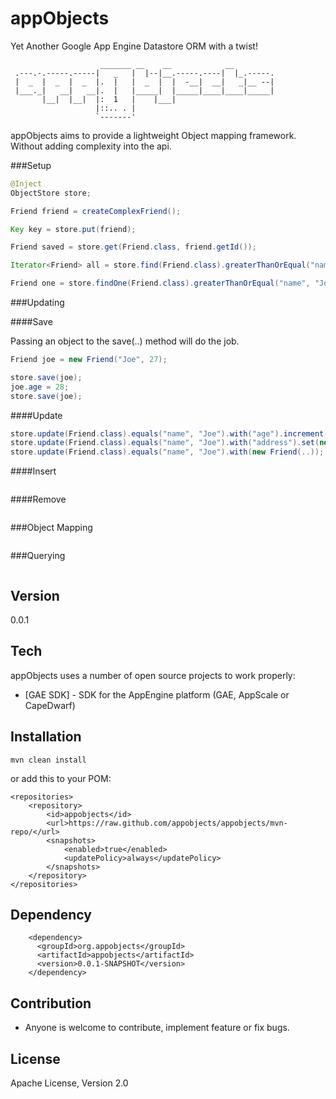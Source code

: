 appObjects
==========

Yet Another Google App Engine Datastore ORM with a twist!

```
                    _______ __    __            __         
 .---.-.-----.-----|   _   |  |--|__.-----.----|  |_.-----.
 |  _  |  _  |  _  |.  |   |  _  |  |  -__|  __|   _|__ --|
 |___._|   __|   __|.  |   |_____|  |_____|____|____|_____|
       |__|  |__|  |:  1   |    |___|                      
                   |::.. . |                               
                   `-------'     
```
                                                           
appObjects aims to provide a lightweight Object mapping framework. Without adding complexity into the api. 


###Setup

```java
@Inject
ObjectStore store;

Friend friend = createComplexFriend();

Key key = store.put(friend);

Friend saved = store.get(Friend.class, friend.getId()); 

Iterator<Friend> all = store.find(Friend.class).greaterThanOrEqual("name", "John").now();

Friend one = store.findOne(Friend.class).greaterThanOrEqual("name", "John").now();
```


###Updating

####Save

Passing an object to the save(..) method will do the job.

```java
Friend joe = new Friend("Joe", 27);

store.save(joe);
joe.age = 28;
store.save(joe);
```

####Update
```java
store.update(Friend.class).equals("name", "Joe").with("age").increment(1);  
store.update(Friend.class).equals("name", "Joe").with("address").set(new Address(...)); 
store.update(Friend.class).equals("name", "Joe").with(new Friend(..));
```

####Insert
```java
```

####Remove
```java
```

###Object Mapping
```java
```


###Querying
```java
```


Version
-

0.0.1

Tech
-----------

appObjects uses a number of open source projects to work properly:

* [GAE SDK] - SDK for the AppEngine platform (GAE, AppScale or CapeDwarf)

Installation
--------------

```
mvn clean install
```

or add this to your POM:

    <repositories>
	    <repository>
	        <id>appobjects</id>
	        <url>https://raw.github.com/appobjects/appobjects/mvn-repo/</url>
	        <snapshots>
	            <enabled>true</enabled>
	            <updatePolicy>always</updatePolicy>
	        </snapshots>
	    </repository>
    </repositories>

Dependency
--------------

        <dependency>
		  <groupId>org.appobjects</groupId>
		  <artifactId>appobjects</artifactId>
		  <version>0.0.1-SNAPSHOT</version>
		</dependency>

Contribution
--------------

* Anyone is welcome to contribute,  implement feature or fix bugs.

License
-

Apache License, Version 2.0
